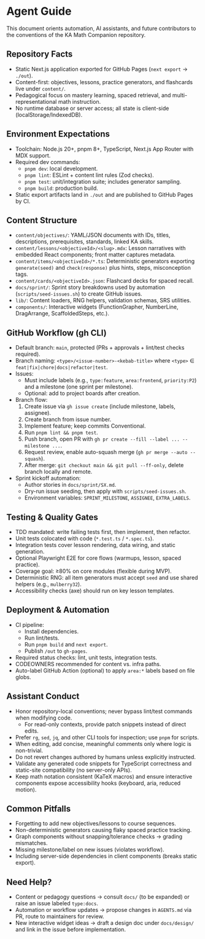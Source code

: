 # Agent Guide

This document orients automation, AI assistants, and future contributors to the conventions of the KA Math Companion repository.

## Repository Facts

- Static Next.js application exported for GitHub Pages (`next export` → `./out`).
- Content-first: objectives, lessons, practice generators, and flashcards live under `content/`.
- Pedagogical focus on mastery learning, spaced retrieval, and multi-representational math instruction.
- No runtime database or server access; all state is client-side (localStorage/IndexedDB).

## Environment Expectations

- Toolchain: Node.js 20+, pnpm 8+, TypeScript, Next.js App Router with MDX support.
- Required dev commands:
  - `pnpm dev`: local development.
  - `pnpm lint`: ESLint + content lint rules (Zod checks).
  - `pnpm test`: unit/integration suite; includes generator sampling.
  - `pnpm build`: production build.
- Static export artifacts land in `./out` and are published to GitHub Pages by CI.

## Content Structure

- `content/objectives/`: YAML/JSON documents with IDs, titles, descriptions, prerequisites, standards, linked KA skills.
- `content/lessons/<objectiveId>/<slug>.mdx`: Lesson narratives with embedded React components; front matter captures metadata.
- `content/items/<objectiveId>/*.ts`: Deterministic generators exporting `generate(seed)` and `check(response)` plus hints, steps, misconception tags.
- `content/cards/<objectiveId>.json`: Flashcard decks for spaced recall.
- `docs/sprint/`: Sprint story breakdowns used by automation (`scripts/seed-issues.sh`) to create GitHub issues.
- `lib/`: Content loaders, RNG helpers, validation schemas, SRS utilities.
- `components/`: Interactive widgets (FunctionGrapher, NumberLine, DragArrange, ScaffoldedSteps, etc.).

## GitHub Workflow (gh CLI)

- Default branch: `main`, protected (PRs + approvals + lint/test checks required).
- Branch naming: `<type>/<issue-number>-<kebab-title>` where `<type>` ∈ `feat|fix|chore|docs|refactor|test`.
- Issues:
  - Must include labels (e.g., `type:feature`, `area:frontend`, `priority:P2`) and a milestone (one sprint per milestone).
  - Optional: add to project boards after creation.
- Branch flow:
  1. Create issue via `gh issue create` (include milestone, labels, assignee).
  2. Create branch from issue number.
  3. Implement feature; keep commits Conventional.
  4. Run `pnpm lint && pnpm test`.
  5. Push branch, open PR with `gh pr create --fill --label ... --milestone ...`.
  6. Request review, enable auto-squash merge (`gh pr merge --auto --squash`).
  7. After merge: `git checkout main && git pull --ff-only`, delete branch locally and remote.
- Sprint kickoff automation:
  - Author stories in `docs/sprint/SX.md`.
  - Dry-run issue seeding, then apply with `scripts/seed-issues.sh`.
  - Environment variables: `SPRINT_MILESTONE`, `ASSIGNEE`, `EXTRA_LABELS`.

## Testing & Quality Gates

- TDD mandated: write failing tests first, then implement, then refactor.
- Unit tests colocated with code (`*.test.ts` / `*.spec.ts`).
- Integration tests cover lesson rendering, data wiring, and static generation.
- Optional Playwright E2E for core flows (warmups, lesson, spaced practice).
- Coverage goal: ≥80% on core modules (flexible during MVP).
- Deterministic RNG: all item generators must accept `seed` and use shared helpers (e.g., `mulberry32`).
- Accessibility checks (axe) should run on key lesson templates.

## Deployment & Automation

- CI pipeline:
  - Install dependencies.
  - Run lint/tests.
  - Run `pnpm build` and `next export`.
  - Publish `/out` to `gh-pages`.
- Required status checks: lint, unit tests, integration tests.
- CODEOWNERS recommended for content vs. infra paths.
- Auto-label GitHub Action (optional) to apply `area:*` labels based on file globs.

## Assistant Conduct

- Honor repository-local conventions; never bypass lint/test commands when modifying code.
  - For read-only contexts, provide patch snippets instead of direct edits.
- Prefer `rg`, `sed`, `jq`, and other CLI tools for inspection; use `pnpm` for scripts.
- When editing, add concise, meaningful comments only where logic is non-trivial.
- Do not revert changes authored by humans unless explicitly instructed.
- Validate any generated code snippets for TypeScript correctness and static-site compatibility (no server-only APIs).
- Keep math notation consistent (KaTeX macros) and ensure interactive components expose accessibility hooks (keyboard, aria, reduced motion).

## Common Pitfalls

- Forgetting to add new objectives/lessons to course sequences.
- Non-deterministic generators causing flaky spaced practice tracking.
- Graph components without snapping/tolerance checks -> grading mismatches.
- Missing milestone/label on new issues (violates workflow).
- Including server-side dependencies in client components (breaks static export).

## Need Help?

- Content or pedagogy questions → consult `docs/` (to be expanded) or raise an issue labeled `type:docs`.
- Automation or workflow updates → propose changes in `AGENTS.md` via PR, route to maintainers for review.
- New interactive widget ideas → draft a design doc under `docs/design/` and link in the issue before implementation.
